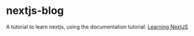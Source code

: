 # nextjs-blog

A tutorial to learn nextjs, using the documentation tutorial: [Learning NextJS](https://nextjs.org/learn/foundations/about-nextjs)
